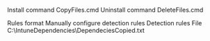 Install command
CopyFiles.cmd
Uninstall command
DeleteFiles.cmd

Rules format
Manually configure detection rules
Detection rules
File C:\IntuneDependencies\DependeciesCopied.txt